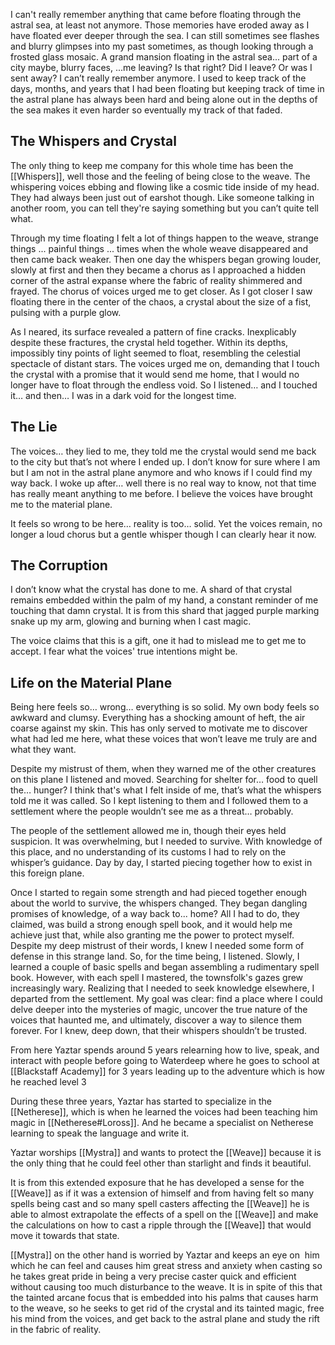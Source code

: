 I can't really remember  anything that came before floating through the astral sea, at least not anymore. Those memories have eroded away as I have floated ever deeper through the sea. I can still sometimes see flashes and blurry glimpses into my past sometimes, as though looking through a frosted glass mosaic. A grand mansion floating in the astral sea... part of a city maybe, blurry faces,  ...me leaving? Is that right? Did I leave? Or was I sent away? I can’t really remember anymore. I used to keep track of the days, months, and years that I had been floating but keeping track of time in the astral plane has always been hard and being alone out in the depths of the sea makes it even harder so eventually my track of that faded.

## The Whispers and Crystal

The only thing to keep me company for this whole time has been the [[Whispers]], well those and the feeling of being close to the weave. The whispering voices ebbing and flowing like a cosmic tide inside of my head. They had always been just out of earshot though. Like someone talking in another room, you can tell they're saying something but you can’t quite tell what. 

Through my time floating I felt a lot of things happen to the weave, strange things ... painful things ... times when the whole weave disappeared and then came back weaker. Then one day the whispers began growing louder, slowly at first and then they became a chorus as I approached a hidden corner of the astral expanse where the fabric of reality shimmered and frayed. The chorus of voices urged me to get closer. As I got closer I saw floating there in the center of the chaos, a crystal about the size of a fist, pulsing with a purple glow.  

As I neared, its surface revealed a pattern of fine cracks. Inexplicably despite these fractures, the crystal held together. Within its depths, impossibly tiny points of light seemed to float, resembling the celestial spectacle of distant stars. The voices urged me on, demanding that I touch the crystal with a promise that it would send me home, that I would no longer have to float through the endless void. So I listened… and I touched it… and then… I was in a dark void for the longest time.

## The Lie

The voices… they lied to me, they told me the crystal would send me back to the city but that’s not where I ended up. I don’t know for sure where I am but I am not in the astral plane anymore and who knows if I could find my way back. I woke up after… well there is no real way to know, not that time has really meant anything to me before. I believe the voices have brought me to the material plane. 

It feels so wrong to be here… reality is too… solid. Yet the voices remain, no longer a loud chorus but a gentle whisper though I can clearly hear it now. 

## The Corruption

I don’t know what the crystal has done to me. A shard of that crystal remains embedded within the palm of my hand, a constant reminder of me touching that damn crystal. It is from this shard that jagged purple marking snake up my arm, glowing and burning when I cast magic.

The voice claims that this is a gift, one it had to mislead me to get me to accept. I fear what the voices' true intentions might be. 

## Life on the Material Plane

Being here feels so… wrong… everything is so solid. My own body feels so awkward and clumsy. Everything has a shocking amount of heft, the air coarse against my skin. This has only served to motivate me to discover what had led me here, what these voices that won’t leave me truly are and what they want.

Despite my mistrust of them, when they warned me of the other creatures on this plane I listened and moved. Searching for shelter for… food to quell the… hunger? I think that's what I felt inside of me, that’s what the whispers told me it was called. So I kept listening to them and I followed them to a settlement where the people wouldn’t see me as a threat… probably. 

The people of the settlement allowed me in, though their eyes held suspicion. It was overwhelming, but I needed to survive. With knowledge of this place, and no understanding of its customs I had to rely on the whisper’s guidance. Day by day, I started piecing together how to exist in this foreign plane. 

Once I started to regain some strength and had pieced together enough about the world to survive, the whispers changed. They began dangling promises of knowledge, of a way back to... home? All I had to do, they claimed, was build a strong enough spell book, and it would help me achieve just that, while also granting me the power to protect myself. Despite my deep mistrust of their words, I knew I needed some form of defense in this strange land. So, for the time being, I listened. Slowly, I learned a couple of basic spells and began assembling a rudimentary spell book. However, with each spell I mastered, the townsfolk's gazes grew increasingly wary. Realizing that I needed to seek knowledge elsewhere, I departed from the settlement. My goal was clear: find a place where I could delve deeper into the mysteries of magic, uncover the true nature of the voices that haunted me, and ultimately, discover a way to silence them forever. For I knew, deep down, that their whispers shouldn’t be trusted.  



From here Yaztar spends around 5 years relearning how to live, speak, and interact with people before going to Waterdeep where he goes to school at [[Blackstaff Academy]]  for 3 years leading up to the adventure which is how he reached level 3

During these three years, Yaztar has started to specialize in the [[Netherese]], which is when he learned the voices had been teaching him magic in [[Netherese#Loross]]. And he became a specialist on Netherese learning to speak the language and write it. 

Yaztar worships [[Mystra]] and wants to protect the [[Weave]] because it is the only thing that he could feel other than starlight and finds it beautiful. 

It is from this extended exposure that he has developed a sense for the [[Weave]] as if it was a extension of himself and from having felt so many spells being cast and so many spell casters affecting the [[Weave]] he is able to almost extrapolate the effects of a spell on the [[Weave]] and make the calculations on how to cast a ripple through the [[Weave]] that would move it towards that state. 

[[Mystra]] on the other hand is worried by Yaztar and keeps an eye on  him which he can feel and causes him great stress and anxiety when casting so he takes great pride in being a very precise caster quick and efficient without causing too much disturbance to the weave. It is in spite of this that the tainted arcane focus that is embedded into his palms that causes harm to the weave, so he seeks to get rid of the crystal and its tainted magic, free his mind from the voices, and get back to the astral plane and study the rift in the fabric of reality.